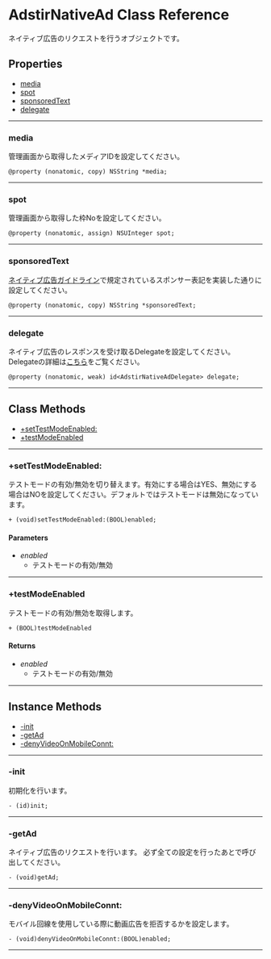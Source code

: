 # AdstirNativeAd Class Reference

ネイティブ広告のリクエストを行うオブジェクトです。

## Properties
* [media](#media)
* [spot](#spot)
* [sponsoredText](#sponsoredtext)
* [delegate](#delegate)

***

### media
管理画面から取得したメディアIDを設定してください。
```objc
@property (nonatomic, copy) NSString *media;
```

***

### spot
管理画面から取得した枠Noを設定してください。
```objc
@property (nonatomic, assign) NSUInteger spot;
```

***

### sponsoredText
[ネイティブ広告ガイドライン](http://wiki.ad-stir.com/%E3%83%8D%E3%82%A4%E3%83%86%E3%82%A3%E3%83%96%E5%BA%83%E5%91%8A%E3%82%AC%E3%82%A4%E3%83%89%E3%83%A9%E3%82%A4%E3%83%B3)で規定されているスポンサー表記を実装した通りに設定してください。
```objc
@property (nonatomic, copy) NSString *sponsoredText;
```

***

### delegate
ネイティブ広告のレスポンスを受け取るDelegateを設定してください。  
Delegateの詳細は[こちら](AdstirNativeAdDelegate-Protocol-Reference.md)をご覧ください。

```objc
@property (nonatomic, weak) id<AdstirNativeAdDelegate> delegate;
```

***

## Class Methods
* [+setTestModeEnabled:](#settestmodeenabled)
* [+testModeEnabled](#testmodeenabled)

***

### +setTestModeEnabled:
テストモードの有効/無効を切り替えます。有効にする場合はYES、無効にする場合はNOを設定してください。デフォルトではテストモードは無効になっています。
```objc
+ (void)setTestModeEnabled:(BOOL)enabled;
```

#### Parameters
* _enabled_
    * テストモードの有効/無効

***

### +testModeEnabled
テストモードの有効/無効を取得します。

```objc
+ (BOOL)testModeEnabled
```

#### Returns
* _enabled_
    * テストモードの有効/無効

***


## Instance Methods

* [-init](#-init)
* [-getAd](#-getad)
* [-denyVideoOnMobileConnt:](#-denyVideoOnMobileConnt:)

***

### -init
初期化を行います。
```objc
- (id)init;
```

***

### -getAd
ネイティブ広告のリクエストを行います。
必ず全ての設定を行ったあとで呼び出してください。
```objc
- (void)getAd;
```

*** 

### -denyVideoOnMobileConnt:

モバイル回線を使用している際に動画広告を拒否するかを設定します。

```objc
- (void)denyVideoOnMobileConnt:(BOOL)enabled;
```

***


